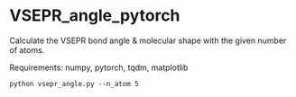 # VSEPR_angle_pytorch
Calculate the VSEPR bond angle & molecular shape with the given number of atoms.

Requirements: numpy, pytorch, tqdm, matplotlib

```
python vsepr_angle.py --n_atom 5
```
